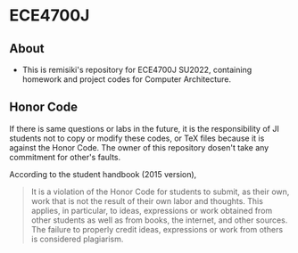 # ECE4700J

## About

- This is remisiki's repository for ECE4700J SU2022, containing homework and project codes for Computer Architecture.

## Honor Code

If there is same questions or labs in the future, it is the responsibility of JI students not to copy or modify these codes, 
or TeX files because it is against the Honor Code. The owner of this repository dosen't take any commitment for other's faults.

According to the student handbook (2015 version),
> It is a violation of the Honor Code for students to submit, as their own, work that is not the result of their own
labor and thoughts. This applies, in particular, to ideas, expressions or work obtained from other students as well
as from books, the internet, and other sources. The failure to properly credit ideas, expressions or work from
others is considered plagiarism.
